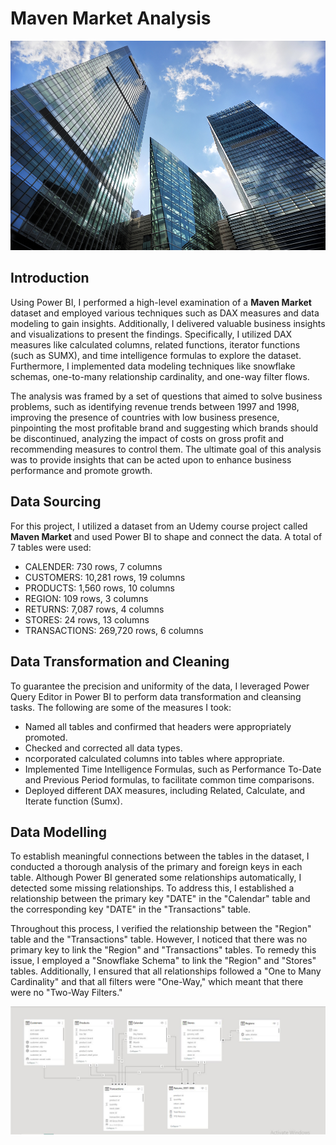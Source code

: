 # Maven Market Analysis

![](Image_1.webp)

## Introduction
Using Power BI, I performed a high-level examination of a **Maven Market** dataset and employed various techniques such as DAX measures and data modeling to gain insights. Additionally, I delivered valuable business insights and visualizations to present the findings.  Specifically, I utilized DAX measures like calculated columns, related functions, iterator functions (such as SUMX), and time intelligence formulas to explore the dataset. Furthermore, I implemented data modeling techniques like snowflake schemas, one-to-many relationship cardinality, and one-way filter flows. 

The analysis was framed by a set of questions that aimed to solve business problems, such as identifying revenue trends between 1997 and 1998, improving the presence of countries with low business presence, pinpointing the most profitable brand and suggesting which brands should be discontinued, analyzing the impact of costs on gross profit and recommending measures to control them. The ultimate goal of this analysis was to provide insights that can be acted upon to enhance business performance and promote growth.

## Data Sourcing
For this project, I utilized a dataset from an Udemy course project called **Maven Market** and used Power BI to shape and connect the data. A total of 7 tables were used:
- CALENDER: 730 rows, 7 columns
- CUSTOMERS: 10,281 rows, 19 columns
- PRODUCTS: 1,560 rows, 10 columns
- REGION: 109 rows, 3 columns
- RETURNS: 7,087 rows, 4 columns
- STORES: 24 rows, 13 columns
- TRANSACTIONS: 269,720 rows, 6 columns

## Data Transformation and Cleaning
To guarantee the precision and uniformity of the data, I leveraged Power Query Editor in Power BI to perform data transformation and cleansing tasks. The following are some of the measures I took:
- Named all tables and confirmed that headers were appropriately promoted.
- Checked and corrected all data types.
- ncorporated calculated columns into tables where appropriate.
- Implemented Time Intelligence Formulas, such as Performance To-Date and Previous Period formulas, to facilitate common time comparisons.
- Deployed different DAX measures, including Related, Calculate, and Iterate function (Sumx).

## Data Modelling
To establish meaningful connections between the tables in the dataset, I conducted a thorough analysis of the primary and foreign keys in each table. Although Power BI generated some relationships automatically, I detected some missing relationships. To address this, I established a relationship between the primary key "DATE" in the "Calendar" table and the corresponding key "DATE" in the "Transactions" table.

Throughout this process, I verified the relationship between the "Region" table and the "Transactions" table. However, I noticed that there was no primary key to link the "Region" and "Transactions" tables. To remedy this issue, I employed a "Snowflake Schema" to link the "Region" and "Stores" tables. Additionally, I ensured that all relationships followed a "One to Many Cardinality" and that all filters were "One-Way," which meant that there were no "Two-Way Filters."

![](Data_modelling_snapshot.JPG)



